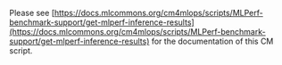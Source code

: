 Please see [https://docs.mlcommons.org/cm4mlops/scripts/MLPerf-benchmark-support/get-mlperf-inference-results](https://docs.mlcommons.org/cm4mlops/scripts/MLPerf-benchmark-support/get-mlperf-inference-results) for the documentation of this CM script.

